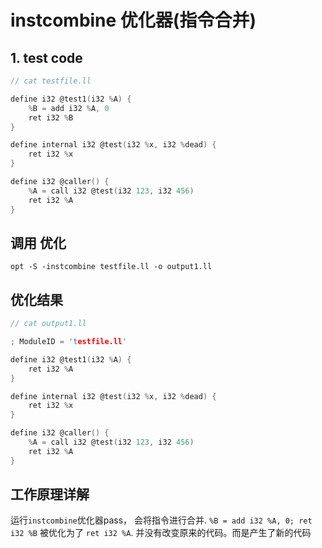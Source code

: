 # instcombine 优化器(指令合并)


## 1. test code 

```c
// cat testfile.ll 

define i32 @test1(i32 %A) {
    %B = add i32 %A, 0
    ret i32 %B
}

define internal i32 @test(i32 %x, i32 %dead) {
    ret i32 %x
}

define i32 @caller() {
    %A = call i32 @test(i32 123, i32 456)
    ret i32 %A
}

```

## 调用 优化 
`opt -S -instcombine testfile.ll -o output1.ll`  


## 优化结果  

```c
// cat output1.ll

; ModuleID = 'testfile.ll' 

define i32 @test1(i32 %A) {
    ret i32 %A
}

define internal i32 @test(i32 %x, i32 %dead) {
    ret i32 %x
}

define i32 @caller() {
    %A = call i32 @test(i32 123, i32 456)
    ret i32 %A
}
```


## 工作原理详解  
运行`instcombine`优化器pass， 会将指令进行合并. `%B = add i32 %A, 0; ret i32 %B` 被优化为了 `ret i32 %A`. 并没有改变原来的代码。而是产生了新的代码   

